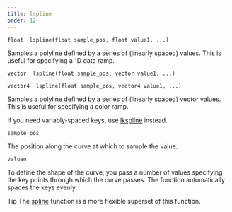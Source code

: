```yaml
---
title: lspline
order: 12
---
```

`float  lspline(float sample_pos, float value1, ...)`

Samples a polyline defined by a series of (linearly spaced) values.
This is useful for specifying a 1D data ramp.

`vector  lspline(float sample_pos, vector value1, ...)`

`vector4  lspline(float sample_pos, vector4 value1, ...)`

Samples a polyline defined by a series of (linearly spaced) vector values.
This is useful for specifying a color ramp.

If you need variably-spaced keys, use [lkspline](/en/houdini-vex/interpolation/lkspline "Samples a polyline between the key points.") instead.

`sample_pos`

The position along the curve at which to sample the value.

`valuen`

To define the shape of the curve, you pass a number of values specifying the key points through which the curve passes. The function automatically spaces the keys evenly.

Tip
The [spline](/en/houdini-vex/math/spline "Samples a value along a polyline or spline curve.") function is a more flexible superset of this function.
